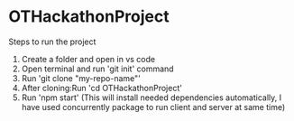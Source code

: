 # OTHackathonProject

Steps to run the project
1) Create a folder and open in vs code
2) Open terminal and run 'git init' command
3) Run 'git clone "my-repo-name"'
4) After cloning:Run 'cd OTHackathonProject'
5) Run 'npm start' (This will install needed dependencies automatically, I have used concurrently package to run client and server at same time)
   
